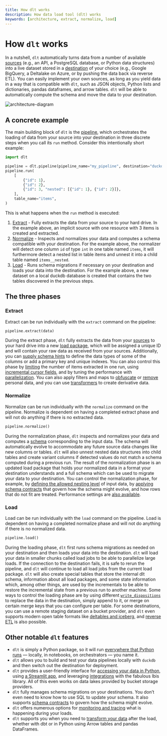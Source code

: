 ```yaml
---
title: How dlt works
description: How data load tool (dlt) works
keywords: [architecture, extract, normalize, load]
---
```


# How `dlt` works

In a nutshell, `dlt` automatically turns data from a number of available [sources](../../dlt-ecosystem/verified-sources) (e.g., an API, a PostgreSQL database, or Python data structures) into a live dataset stored in a [destination](../../dlt-ecosystem/destinations) of your choice (e.g., Google BigQuery, a Deltalake on Azure, or by pushing the data back via reverse ETL). You can easily implement your own sources, as long as you yield data in a way that is compatible with `dlt`, such as JSON objects, Python lists and dictionaries, pandas dataframes, and arrow tables. `dlt` will be able to automatically compute the schema and move the data to your destination.

![architecture-diagram](/img/dlt-onepager.png)

## A concrete example

The main building block of `dlt` is the [pipeline](../../general-usage/glossary.md#pipeline), which orchestrates the loading of data from your source into your destination in three discrete steps when you call its `run` method. Consider this intentionally short example:

```py
import dlt

pipeline = dlt.pipeline(pipeline_name="my_pipeline", destination="duckdb")
pipeline.run(
    [
        {"id": 1},
        {"id": 2},
        {"id": 3, "nested": [{"id": 1}, {"id": 2}]},
    ],
    table_name="items",
)
```

This is what happens when the `run` method is executed:

1. [Extract](how-dlt-works.md#extract) - Fully extracts the data from your source to your hard drive. In the example above, an implicit source with one resource with 3 items is created and extracted.
2. [Normalize](how-dlt-works.md#normalize) - Inspects and normalizes your data and computes a schema compatible with your destination. For the example above, the normalizer will detect one column `id` of type `int` in one table named `items`, it will furthermore detect a nested list in table items and unnest it into a child table named `items__nested`.
3. [Load](how-dlt-works#load) - Runs schema migrations if necessary on your destination and loads your data into the destination. For the example above, a new dataset on a local duckdb database is created that contains the two tables discovered in the previous steps.

## The three phases

### Extract

Extract can be run individually with the `extract` command on the pipeline: 

```py
pipeline.extract(data)
```

During the extract phase, `dlt` fully extracts the data from your [sources](../../dlt-ecosystem/verified-sources) to your hard drive into a new [load package](../../general-usage/destination-tables#load-packages-and-load-ids), which will be assigned a unique ID and will contain your raw data as received from your sources. Additionally, you can [supply schema hints](../../general-usage/resource#define-schema) to define the data types of some of the columns or add a primary key and unique indexes. You can also control this phase by [limiting](../../general-usage/resource#sample-from-large-data) the number of items extracted in one run, using [incremental cursor fields](../../general-usage/incremental-loading#incremental-loading-with-a-cursor-field), and by tuning the performance with [parallelization](../../reference/performance#extract). You can also apply filters and maps to [obfuscate](../../general-usage/customising-pipelines/pseudonymizing_columns) or [remove](../../general-usage/customising-pipelines/removing_columns) personal data, and you can use [transformers](../../examples/transformers) to create derivative data.

### Normalize

Normalize can be run individually with the `normalize` command on the pipeline. Normalize is dependent on having a completed extract phase and will not do anything if there is no extracted data.

```py
pipeline.normalize()
```

During the normalization phase, `dlt` inspects and normalizes your data and computes a [schema](../../general-usage/schema) corresponding to the input data. The schema will automatically evolve to accommodate any future source data changes like new columns or tables. `dlt` will also unnest nested data structures into child tables and create variant columns if detected values do not match a schema computed during a previous run. The result of the normalization phase is an updated load package that holds your normalized data in a format your destination understands and a full schema which can be used to migrate your data to your destination. You can control the normalization phase, for example, by [defining the allowed nesting level](../../general-usage/source#reduce-the-nesting-level-of-generated-tables) of input data, by [applying schema contracts](../../general-usage/schema-contracts) that govern how the schema might evolve, and how rows that do not fit are treated. Performance settings are [also available](../../reference/performance#normalize).

### Load

Load can be run individually with the `load` command on the pipeline. Load is dependent on having a completed normalize phase and will not do anything if there is no normalized data.

```py
pipeline.load()
```

During the loading phase, `dlt` first runs schema migrations as needed on your destination and then loads your data into the destination. `dlt` will load your data in smaller chunks called load jobs to be able to parallelize large loads. If the connection to the destination fails, it is safe to rerun the pipeline, and `dlt` will continue to load all load jobs from the current load package. `dlt` will also create special tables that store the internal dlt schema, information about all load packages, and some state information which, among other things, are used by the incrementals to be able to restore the incremental state from a previous run to another machine. Some ways to control the loading phase are by using different [`write_dispositions`](../../general-usage/incremental-loading#choosing-a-write-disposition) to replace the data in the destination, simply append to it, or merge on certain merge keys that you can configure per table. For some destinations, you can use a remote staging dataset on a bucket provider, and `dlt` even supports modern open table formats like [deltables and iceberg](../../dlt-ecosystem/destinations/delta-iceberg), and [reverse ETL](../../dlt-ecosystem/destinations/destination) is also possible.

## Other notable `dlt` features

* `dlt` is simply a Python package, so it will run [everywhere that Python runs](../../walkthroughs/deploy-a-pipeline) — locally, in notebooks, on orchestrators — you name it.  
* `dlt` allows you to build and test your data pipelines locally with `duckdb` and then switch out the destination for deployment.  
* `dlt` provides a user-friendly interface for [accessing your data in Python](../../general-usage/dataset-access/dataset), using [a Streamlit app](../../general-usage/dataset-access/streamlit), and leveraging [integrations](../../general-usage/dataset-access/ibis-backend) with the fabulous Ibis library. All of this even works on data lakes provided by bucket storage providers.  
* `dlt` fully manages schema migrations on your destinations. You don’t even need to know how to use SQL to update your schema. It also supports [schema contracts](../../general-usage/schema-contracts) to govern how the schema might evolve.  
* `dlt` offers numerous options for [monitoring and tracing](../../running-in-production/monitoring) what is happening during your loads.  
* `dlt` supports you when you need to [transform your data](../../dlt-ecosystem/transformations) after the load, whether with dbt or in Python using Arrow tables and pandas DataFrames.  
